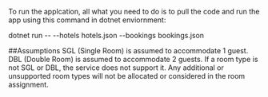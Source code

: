 To run the applcation, all what you need to do is to pull the code and run the app using this command in dotnet enviornment:

dotnet run -- --hotels hotels.json --bookings bookings.json


##Assumptions
SGL (Single Room) is assumed to accommodate 1 guest.
DBL (Double Room) is assumed to accommodate 2 guests.
If a room type is not SGL or DBL, the service does not support it. Any additional or unsupported room types will not be allocated or considered in the room assignment.
